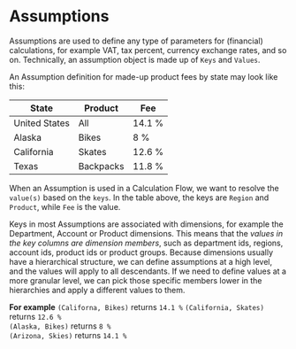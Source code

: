 # Assumptions

Assumptions are used to define any type of parameters for (financial) calculations, for example VAT, tax percent, currency exchange rates, and so on.
Technically, an assumption object is made up of `Keys` and `Values`.

An Assumption definition for made-up product fees by state may look like this: 

| State             | Product            | Fee                    |
|-------------------|--------------------|------------------------|
| United States     | All                | 14.1 %                 |
| Alaska            | Bikes              | 8 %                    |
| California        | Skates             | 12.6 %                 |
| Texas             | Backpacks          | 11.8 %                 | 

When an Assumption is used in a Calculation Flow, we want to resolve the `value(s)` based on the `keys`. In the table above, the keys are `Region` and `Product`, while `Fee` is the value. 

Keys in most Assumptions are associated with dimensions, for example the Department, Account or Product dimensions. This means that the _values in the key columns are dimension members_, such as department ids, regions, account ids, product ids or product groups. Because dimensions usually have a hierarchical structure, we can define assumptions at a high level, and the values will apply to all descendants. If we need to define values at a more granular level, we can pick those specific members lower in the hierarchies and apply a different values to them.

**For example** 
`(Californa, Bikes)` returns `14.1 %`
`(California, Skates)` returns `12.6 %`  
`(Alaska, Bikes)` returns `8 %`  
`(Arizona, Skies)` returns `14.1 %`
